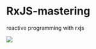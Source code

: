 # RxJS-mastering
reactive programming with rxjs

<img src="https://miro.medium.com/max/1400/1*HeOwc9fteR4oiVheE7qnAg.png">
